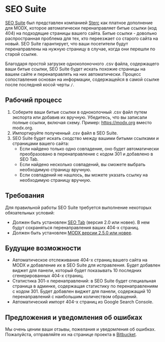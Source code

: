 # SEO Suite

[SEO Suite](https://www.sterc.nl/en/modx-extras/seosuite) был представлен компанией [Sterc](https://www.sterc.nl/en/) как платное дополнение для MODX, которое автоматически перенаправляет битые ссылки (код 404) на подходящие страницы вашего сайта.
Битые ссылки - довольно распространная проблема для тех, кто переезжает со старого сайта на новый.
SEO Suite гарантирует, что ваши посетители будут перенаправлены на нужную страницу в случае, когда они перешли по старой ссылке.

Благодаря простой загрузке одноколоночного .csv файла, содержащего ваши битые ссылки, SEO Suite будет искать похожие страницы на вашем сайте и перенаправлять на них автоматически.
Процесс сопоставления основан на информации, содержащейся в самой ссылке после последней косой черты `/`.

## Рабочий процесс

1. Соберите ваши битые ссылки в одноколочный .csv файл путем экспорта или добавив их вручную.
Убедитесь, что вы записали полные ссылки, включая схему. Пример: <https://modx.org> вместо modx.org.
2. Импортируйте полученный .csv файл в SEO Suite.
3. SEO Suite будет искать сходство между вашими битыми ссылками и страницами вашего сайта:
   * Если найдено только одно совпадение, оно будет автоматически преобразовано в перенаправление с кодом 301 и добавлено в SEO Tab.
   * Если найдено несколько совпадений, вы сможете выбрать необходимую страницу вручную.
   * Если совпадений не нашлось, вы можете указать ссылку на необходимую страницу вручную.

## Требования

Для правильной работы SEO Suite требуется выполнение некоторых обязательных условий:

* Должен быть установлен [SEO Tab](https://www.sterc.nl/en/modx-extras/seotab) (версия 2.0 или новее). В нем будут сохраняться перенаправления ваших 404-х страниц.
* Должен быть установлен [MODX версии 2.5.0 или новее](https://modx.com/download).

## Будущие возможности

* Автоматическое отслеживание 404-x страниц вашего сайта на MODX и добавление их в SEO Suite для исправления.
Будет добавлен виджет для панели, который будет показывать 10 последних сгенерированных 404-х страниц.
* Статистика 301-х перенаправлений: в SEO Suite будет специальная страница в админке, содержащая статистику по перенаправлениям с кодом 301.
Будет добавлен виджет для панели, содержащий 10 перенаправлений с наибольшим количеством обращений.
* Автоматический импорт 404-x страниц из Google Search Console.

## Предложения и уведомления об ошибках

Мы очень ценим ваши отзывы, пожелания и уведомления об ошибках. Пожалуйста, отправляйте их на странице проекта в [Bitbucket](https://bitbucket.org/sterc/seosuite/issues?status=new&status=open).
